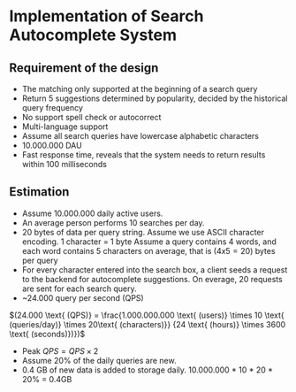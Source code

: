 # Implementation of Search Autocomplete System

## Requirement of the design

- The matching only supported at the beginning of a search query
- Return 5 suggestions determined by popularity, decided by the historical query frequency
- No support spell check or autocorrect
- Multi-language support
- Assume all search queries have lowercase alphabetic characters
- 10.000.000 DAU
- Fast response time, reveals that the system needs to return results within 100 milliseconds

## Estimation

- Assume 10.000.000 daily active users.
- An average person performs 10 searches per day.
- 20 bytes of data per query string. 
Assume we use ASCII character encoding. 1 character = 1 byte
Assume a query contains 4 words, and each word contains 5 characters on average, that is $(4x5=20)$ bytes per query
- For every character entered into the search box, a client seeds a request to the backend for autocomplete suggestions.
On everage, 20 requests are sent for each search query.
- ~24.000 query per second (QPS) 

$(24.000 \text{ (QPS)} = \frac{1.000.000.000 \text{ (users)} \times 10 \text{ (queries/day)} \times 20\text{ (characters)}} {24 \text{ (hours)} \times 3600 \text{ (seconds)})})$

- Peak $QPS = QPS \times 2$
- Assume 20% of the daily queries are new.
- 0.4 GB of new data is added to storage daily. 10.000.000 * 10 * 20 * 20% = 0.4GB